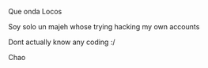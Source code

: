 Que onda Locos

Soy solo un majeh whose trying hacking my own accounts

Dont actually know any coding :/

Chao
